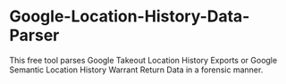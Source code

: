 # Google-Location-History-Data-Parser
This free tool parses Google Takeout Location History Exports or Google Semantic Location History Warrant Return Data in a forensic manner.

